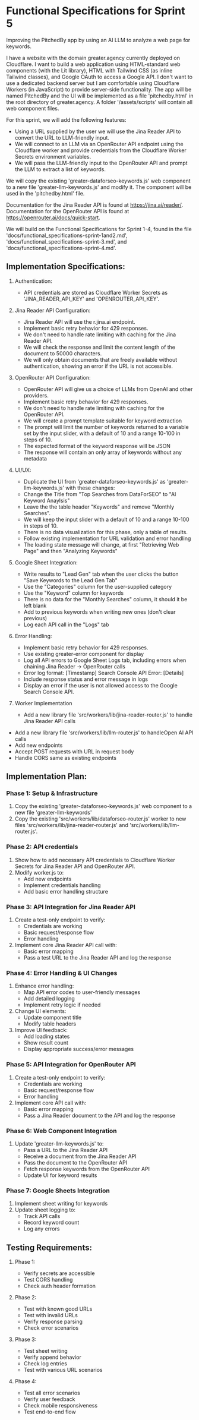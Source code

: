 # Functional Specifications for Sprint 5

Improving the PitchedBy app by using an AI LLM to analyze a web page for keywords.

I have a website with the domain greater.agency currently deployed on Cloudflare. I want to build a web application using HTML-standard web components (with the Lit library), HTML with Tailwind CSS (as inline Tailwind classes), and Google OAuth to access a Google API. I don't want to use a dedicated backend server but I am comfortable using Cloudflare Workers (in JavaScript) to provide server-side functionality. The app will be named PitchedBy and the UI will be implemented as a file 'pitchedby.html' in the root directory of greater.agency. A folder '/assets/scripts' will contain all web component files.

For this sprint, we will add the following features:
- Using a URL supplied by the user we will use the Jina Reader API to convert the URL to LLM-friendly input.
- We will connect to an LLM via an OpenRouter API endpoint using the Cloudflare worker and provide credentials from the Cloudflare Worker Secrets environment variables.
- We will pass the LLM-friendly input to the OpenRouter API and prompt the LLM to extract a list of keywords.

We will copy the existing 'greater-dataforseo-keywords.js' web component to a new file 'greater-llm-keywords.js' and modify it. The component will be used in the 'pitchedby.html' file.

Documentation for the Jina Reader API is found at https://jina.ai/reader/. Documentation for the OpenRouter API is found at https://openrouter.ai/docs/quick-start.

We will build on the Functional Specifications for Sprint 1-4, found in the file 'docs/functional_specifications-sprint-1and2.md',  'docs/functional_specifications-sprint-3.md', and 'docs/functional_specifications-sprint-4.md'.

## Implementation Specifications:

1. Authentication:
   - API credentials are stored as Cloudflare Worker Secrets as 'JINA_READER_API_KEY' and 'OPENROUTER_API_KEY'.

2. Jina Reader API Configuration:
   - Jina Reader API will use the r.jina.ai endpoint.
   - Implement basic retry behavior for 429 responses.
   - We don't need to handle rate limiting with caching for the Jina Reader API.
   - We will check the response and limit the content length of the document to 50000 characters.
   - We will only obtain documents that are freely available without authentication, showing an error if the URL is not accessible.

2. OpenRouter API Configuration:
   - OpenRouter API will give us a choice of LLMs from OpenAI and other providers.
   - Implement basic retry behavior for 429 responses.
   - We don't need to handle rate limiting with caching for the OpenRouter API.
   - We will create a prompt template suitable for keyword extraction
   - The prompt will limit the number of keywords returned to a variable set by the input slider, with a default of 10 and a range 10-100 in steps of 10.
   - The expected format of the keyword response will be JSON
   - The response will contain an only array of keywords without any metadata

4. UI/UX:
   - Duplicate the UI from 'greater-dataforseo-keywords.js' as 'greater-llm-keywords.js' with these changes:
   - Change the Title from "Top Searches from DataForSEO" to "AI Keyword Anaylsis"
   - Leave the the table header "Keywords" and remove "Monthly Searches".
   - We will keep the input slider with a default of 10 and a range 10-100 in steps of 10.
   - There is no data visualization for this phase, only a table of results.
   - Follow existing implementation for URL validation and error handling
   - The loading state message will change, at first "Retrieving Web Page" and then "Analyzing Keywords"

5. Google Sheet Integration:
   - Write results to "Lead Gen" tab when the user clicks the button "Save Keywords to the Lead Gen Tab"
   - Use the "Categories" column for the user-supplied category
   - Use the "Keyword" column for keywords
   - There is no data for the "Monthly Searches" column, it should it be left blank
   - Add to previous keywords when writing new ones (don't clear previous)
   - Log each API call in the "Logs" tab

6. Error Handling:
   - Implement basic retry behavior for 429 responses.
   - Use existing greater-error component for display
   - Log all API errors to Google Sheet Logs tab, including errors when chaining Jina Reader → OpenRouter calls
   - Error log format: [Timestamp] Search Console API Error: [Details]
   - Include response status and error message in logs
   - Display an error if the user is not allowed access to the Google Search Console API.

7. Worker Implementation
   - Add a new library file 'src/workers/lib/jina-reader-router.js' to handle Jina Reader API calls
  - Add a new library file 'src/workers/lib/llm-router.js' to handleOpen AI API calls
   - Add new endpoints
   - Accept POST requests with URL in request body
   - Handle CORS same as existing endpoints

## Implementation Plan:

### Phase 1: Setup & Infrastructure
1. Copy the existing 'greater-dataforseo-keywords.js' web component to a new file 'greater-llm-keywords'
2. Copy the existing 'src/workers/lib/dataforseo-router.js' worker to new files 'src/workers/lib/jina-reader-router.js' and 'src/workers/lib/llm-router.js'.

### Phase 2: API credentials
1. Show how to add necessary API credentials to Cloudflare Worker Secrets for Jina Reader API and OpenRouter API.
2. Modify worker.js to:
   - Add new endpoints
   - Implement credentials handling
   - Add basic error handling structure

### Phase 3: API Integration for Jina Reader API
1. Create a test-only endpoint to verify:
   - Credentials are working
   - Basic request/response flow
   - Error handling
2. Implement core Jina Reader API call with:
   - Basic error mapping
   - Pass a test URL to the Jina Reader API and log the response

### Phase 4: Error Handling & UI Changes
1. Enhance error handling:
   - Map API error codes to user-friendly messages
   - Add detailed logging
   - Implement retry logic if needed
2. Change UI elements:
   - Update component title
   - Modify table headers
3. Improve UI feedback:
   - Add loading states
   - Show result count
   - Display appropriate success/error messages

### Phase 5: API Integration for OpenRouter API
1. Create a test-only endpoint to verify:
   - Credentials are working
   - Basic request/response flow
   - Error handling
2. Implement core API call with:
   - Basic error mapping
   - Pass a Jina Reader document to the API and log the response

### Phase 6: Web Component Integration
1. Update 'greater-llm-keywords.js' to:
   - Pass a URL to the Jina Reader API
   - Receive a document from the Jina Reader API
   - Pass the document to the OpenRouter API
   - Fetch response keywords from the OpenRouter API
   - Update UI for keyword results

### Phase 7: Google Sheets Integration
1. Implement sheet writing for keywords
2. Update sheet logging to:
   - Track API calls
   - Record keyword count
   - Log any errors

## Testing Requirements:
1. Phase 1:
   - Verify secrets are accessible
   - Test CORS handling
   - Check auth header formation

2. Phase 2:
   - Test with known good URLs
   - Test with invalid URLs
   - Verify response parsing
   - Check error scenarios

3. Phase 3:
   - Test sheet writing
   - Verify append behavior
   - Check log entries
   - Test with various URL scenarios

4. Phase 4:
   - Test all error scenarios
   - Verify user feedback
   - Check mobile responsiveness
   - Test end-to-end flow
